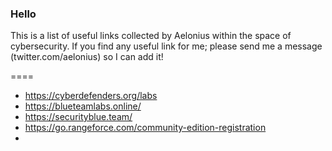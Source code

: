 ### Hello

This is a list of useful links collected by Aelonius within the space of cybersecurity.
If you find any useful link for me; please send me a message (twitter.com/aelonius) so I can add it!

====

* https://cyberdefenders.org/labs
* https://blueteamlabs.online/
* https://securityblue.team/
* https://go.rangeforce.com/community-edition-registration
* 
